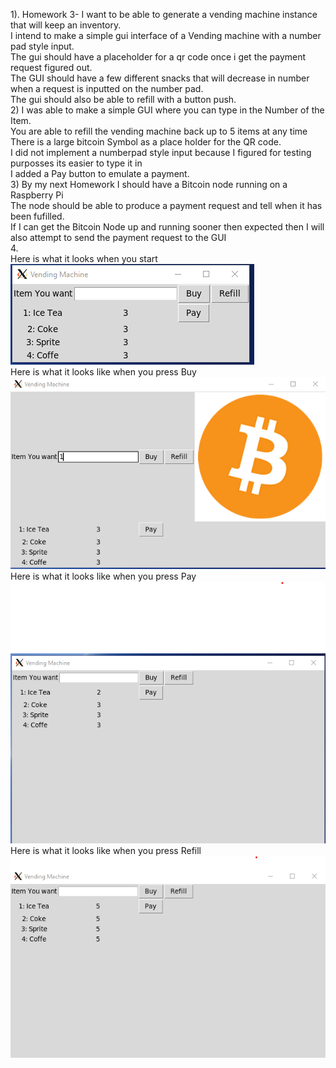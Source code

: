 1). Homework 3- I want to be able to generate a vending machine instance that will keep an inventory.  
I intend to make a simple gui interface of a Vending machine with a number pad style input.  
The gui should have a placeholder for a qr code once i get the payment request figured out.   
The GUI should have a few different snacks that will decrease in number when a request is inputted on the number pad.  
The gui should also be able to refill with a button push.  
2) I was able to make a simple GUI where you can type in the Number of the Item.  
You are able to refill the vending machine back up to 5 items at any time  
There is a large bitcoin Symbol as a place holder for the QR code.  
I did not implement a numberpad style input because I figured for testing purposses its easier to type it in  
I added a Pay button to emulate a payment.  
3)  By my next Homework I should have a Bitcoin node running on a Raspberry Pi  
The node should be able to produce a payment request and tell when it has been fufilled.   
If I can get the Bitcoin Node up and running sooner then expected then I will also attempt to send the payment request to the GUI  
4.  
Here is what it looks when you start  
![Starting](Screenshots/starting.png)  
Here is what it looks like when you press Buy  
![Buying](Screenshots/Buy.png)    
Here is what it looks like when you press Pay  
![Paying](Screenshots/Pay.png)   
Here is what it looks like when you press Refill    
![Refill](Screenshots/Refill.png)   


